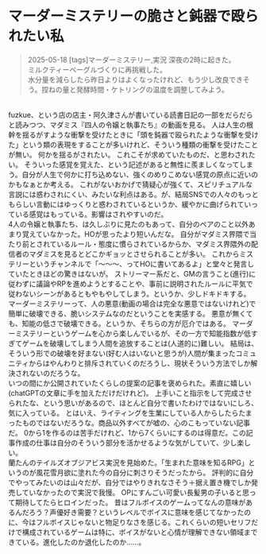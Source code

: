 # マーダーミステリーの脆さと鈍器で殴られたい私
> 2025-05-18
[tags]マーダーミステリー,実況
深夜の2時に起きた。  
ミルクティーベーグルづくりに再挑戦した。  
水分量を減らしたら昨日よりはよくなったけれど、もう少し改良できそう。捏ねの量と発酵時間・ケトリングの温度を調整してみよう。  
<br>
fuzkue、という店の店主・阿久津さんが書いている読書日記の一部をだらだらと読みつつ、マダミス『四人の令嬢と執事たち』の動画を見る。  
人は人生の根幹を揺るがすような衝撃を受けたときに「頭を鈍器で殴られたような衝撃を受けた」という類の表現をすることが多いけれど、そういう種類の衝撃を受けたことが無い。  
何かを揺るがされたい。  
これこそが求めていたものだ、と思わされたい。  
そういった感覚を覚えた、という記述があると無性に羨ましくなってしまう。自分が人生で何かに打ち込めない、強くのめりこめない感覚の原点に近いのかもなぁとか考える。  
これがないおかげで猜疑心が強くて、スピリチュアルな言説には惑わされにくい、みたいな利点はある。が、結局SNSでの人々のもっともらしい言動にはゆっくりと惑わされているというか、緩やかに曲げられていっている感覚はもっている。影響はされやすいのだ。  
<br>
4人の令嬢と執事たち、は久しぶりに見たのもあって、自分のペアのこと以外あまり覚えていなかった。HOが思ったより短いんだな。  
自分がマダミス界隈で当たり前とされているルール・態度に慣らされているからか、マダミス界隈外の配信者のマダミスを見るとどこかギョッとさせられることが多い。  
これからミステリーというチャンネルで「～～～、ってHOに書いてあるよ」と堂々と発言していたときほどの驚きはないが。  
ストリーマー系だと、GMの言うこと(進行)に従わずに議論やRPを進めようとすることや、事前に説明されたルールに平気で従わないシーンがあるともやもやしてしまう。というか、少しドキドキする。  
マーダーミステリーって、人の悪意(動画の場合は完全な悪意ではないけれど)で簡単に破壊できる、脆いシステムなのだということを実感する。  
悪意が無くても、知能の低さで破壊できる。というか、そちらの方が厄介ではある。  
マーダーミステリーというゲームを心から楽しんでいるが、その一方で知能指数が低すぎてゲームを破壊してしまう人間を追放することは(人道的に)難しい。  
結局は、そういう形での破壊を好まない(好む人はいないと思うが)人間が集まったコミュニティからはやんわりと排斥されていくのだろうし、現状そういう方法でしか解決されないのだろうな。  
<br>
いつの間にか公開されていたくらしの提案の記事を褒められた。素直に嬉しい(chatGPTの文章に手を加えただけだけれど)。  
上手いこと指示をして完成させられたな、という思いがあるので、ほとんど自分で書いたわけではないにしろ、気に入っている。  
とはいえ、ライティングを生業にしている人からしたらたまったものではないだろうな。商品以外すべてが嘘の、心のこもっていない記事だ。 
0から1を作るのは苦手だけれど、1から7くらいにするのは得意だ。この記事作成の仕事は自分のそういう部分を活かせるような気がしていて、少し楽しい。  
<br>
蘭たんのテイルズオブジアビス実況を見始めた。「生まれた意味を知るRPG」というのが風花雪月欲に塗れた今の自分に刺さりそうだったから。  
評判的に自分でやってみたいのは山々だが、自分ではやりきれなさそう＋据え置き機でしか発売していなかったので実況で我慢。  
OPにすんごい可愛い長髪男の子いると思って期待してたらヒロインだった。  
昔はフルボイスのゲームってなんの意味があるんだろう？声優好き需要？というレベルでボイスに意味を感じてなかったのに、今はフルボイスじゃないと物足りなさを感じる。これくらいの短いセリフだけで構成されているゲームは特に、ボイスがないと心情が理解できない領域まできている。進化したのか退化したのか……。  